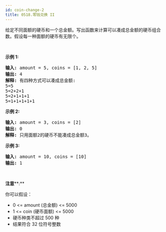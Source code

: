 ```yaml
---
id: coin-change-2
title: 0518.零钱兑换 II
---
```

给定不同面额的硬币和一个总金额。写出函数来计算可以凑成总金额的硬币组合数。假设每一种面额的硬币有无限个。 

 



**示例 1:**


<pre><strong>输入:</strong> amount = 5, coins = [1, 2, 5]<br/><strong>输出:</strong> 4<br/><strong>解释:</strong> 有四种方式可以凑成总金额:<br/>5=5<br/>5=2+2+1<br/>5=2+1+1+1<br/>5=1+1+1+1+1<br/></pre>

**示例 2:**


<pre><strong>输入:</strong> amount = 3, coins = [2]<br/><strong>输出:</strong> 0<br/><strong>解释:</strong> 只用面额2的硬币不能凑成总金额3。<br/></pre>

**示例 3:**


<pre><strong>输入:</strong> amount = 10, coins = [10] <br/><strong>输出:</strong> 1<br/></pre>

 

**注意****:**

你可以假设：


- 0 &lt;= amount (总金额) &lt;= 5000
- 1 &lt;= coin (硬币面额) &lt;= 5000
- 硬币种类不超过 500 种
- 结果符合 32 位符号整数
